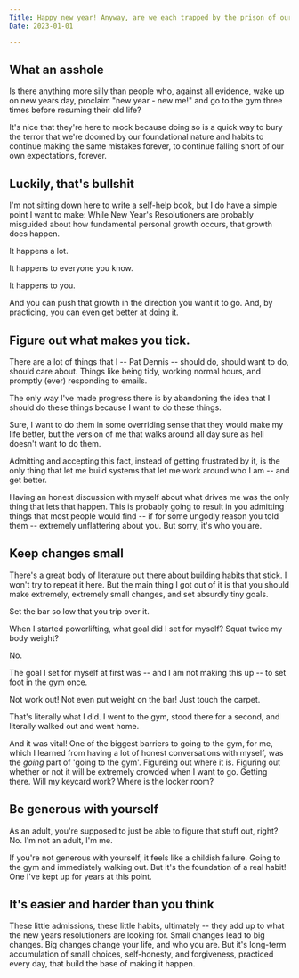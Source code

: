 ```yaml
---
Title: Happy new year! Anyway, are we each trapped by the prison of our fundamental nature to repeat the same failures forever?
Date: 2023-01-01

---
```


## What an asshole

Is there anything more silly than people who, against all evidence, wake up on new years day, proclaim "new year - new me!" and go to the gym three times before resuming their old life?

It's nice that they're here to mock because doing so is a quick way to bury the terror that we're doomed by our foundational nature and habits to continue making the same mistakes forever, to continue falling short of our own expectations, forever.

## Luckily, that's bullshit

I'm not sitting down here to write a self-help book, but I do have a simple point I want to make: While New Year's Resolutioners are probably misguided about how fundamental personal growth occurs, that growth does happen. 

It happens a lot. 

It happens to everyone you know. 

It happens to you. 

And you can push that growth in the direction you want it to go. And, by practicing, you can even get better at doing it. 

## Figure out what makes you tick. 

There are a lot of things that I -- Pat Dennis -- should do, should want to do, should care about. Things like being tidy, working normal hours, and promptly (ever) responding to emails.  

The only way I've made progress there is by abandoning the idea that I should do these things because I want to do these things. 

Sure, I want to do them in some overriding sense that they would make my life better, but the version of me that walks around all day sure as hell doesn't want to do them. 

Admitting and accepting this fact, instead of getting frustrated by it, is the only thing that let me build systems that let me work around who I am -- and get better.

Having an honest discussion with myself about what drives me was the only thing that lets that happen. This is probably going to result in you admitting things that most people would find -- if for some ungodly reason you told them -- extremely unflattering about you. But sorry, it's who you are. 

## Keep changes small

There's a great body of literature out there about building habits that stick. I won't try to repeat it here. But the main thing I got out of it is that you should make extremely, extremely small changes, and set absurdly tiny goals.

Set the bar so low that you trip over it. 

When I started powerlifting, what goal did I set for myself? Squat twice my body weight? 

No. 

The goal I set for myself at first was -- and I am not making this up -- to set foot in the gym once. 

Not work out! Not even put weight on the bar! Just touch the carpet. 

That's literally what I did. I went to the gym, stood there for a second, and literally walked out and went home. 

And it was vital! One of the biggest barriers to going to the gym, for me, which I learned from having a lot of honest conversations with myself, was the *going* part of 'going to the gym'. Figureing out where it is. Figuring out whether or not it will be extremely crowded when I want to go. Getting there. Will my keycard work? Where is the locker room?

## Be generous with yourself

As an adult, you're supposed to just be able to figure that stuff out, right? No. I'm not an adult, I'm me. 

If you're not generous with yourself, it feels like a childish failure. Going to the gym and immediately walking out. But it's the foundation of a real habit! One I've kept up for years at this point. 

## It's easier and harder than you think

These little admissions, these little habits, ultimately -- they add up to what the new years resolutioners are looking for. Small changes lead to big changes. Big changes change your life, and who you are. But it's long-term accumulation of small choices, self-honesty, and forgiveness, practiced every day, that build the base of making it happen.
